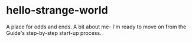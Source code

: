 # hello-strange-world
A place for odds and ends.
A bit about me- I'm ready to move on from the Guide's step-by-step start-up process.
